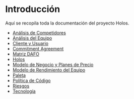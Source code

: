 # Introducción

Aquí se recopila toda la documentación del proyecto Holos.

- [Análisis de Competidores](./Analisis%20de%20Competidores.md)<br />
- [Análisis del Equipo](./Analisis%20del%20Equipo.md)<br />
- [Cliente y Usuario](./ClienteYUsuario.md)<br />
- [Commitment Agreement](docs/Commitment%20Agreement/0intro.md)<br />
- [Matriz DAFO](./DAFO.md)<br />
- [Holos](./Holos.md)<br />
- [Modelo de Negocio y Planes de Precio](./ModeloDeNegocioYPlanesDePrecio.md)<br />
- [Modelo de Rendimiento del Equipo](./ModeloDeRendimientoDelEquipo.md)<br />
- [Paleta](./Paleta.md)<br />
- [Política de Código](./PoliticaDeCodigo.md)<br />
- [Riesgos](./Riesgos.md)<br />
- [Tecnología](./TECNOLOGIA.md)<br />